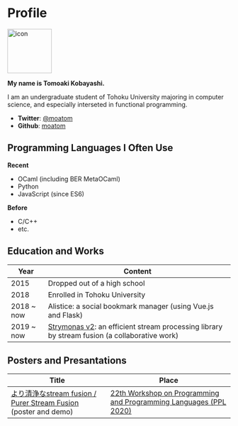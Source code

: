 # Profile

<img src="https://moatom.github.io/profile/static/icon.png" alt="icon" width="100px" />

**My name is Tomoaki Kobayashi.**

I am an undergraduate student of Tohoku University majoring in computer science, and especially interseted in functional programming.


- **Twitter**: [@moatom](https://twitter.com/moatom)
- **Github**: [moatom](https://github.com/moatom)


## Programming Languages I Often Use
**Recent**
- OCaml (including BER MetaOCaml)
- Python
- JavaScript (since ES6)
  
**Before**
- C/C++
- etc.

##  Education and Works
Year| Content
-|-
2015 | Dropped out of a high school
2018 | Enrolled in Tohoku University
2018 ~ now | Alistice: a social bookmark manager (using Vue.js and Flask)
2019 ~ now | [Strymonas v2](https://strymonas.github.io/): an efficient stream processing library by stream fusion (a collaborative work)


## Posters and Presantations
Title|Place
-|-
[より清浄なstream fusion / Purer Stream Fusion](static/ppl2020.pdf) (poster and demo) | [22th Workshop on Programming and Programming Languages (PPL 2020)](https://jssst-ppl.org/workshop/2020/)

<br/>
<br/>